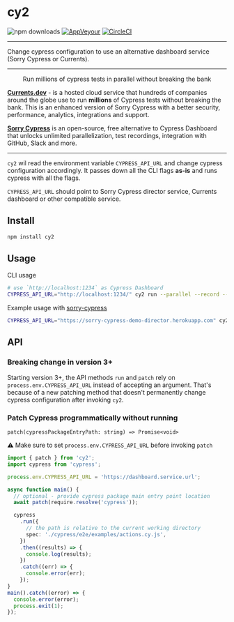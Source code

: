 # cy2

![npm downloads](https://img.shields.io/npm/dw/cy2?style=flat)
[![AppVeyour](https://ci.appveyor.com/api/projects/status/8i4xhejvla6rhc3m/branch/master?svg=true)](https://ci.appveyor.com/project/agoldis/cy2/branch/master) [![CircleCI](https://circleci.com/gh/sorry-cypress/cy2/tree/master.svg?style=shield)](https://circleci.com/gh/sorry-cypress/cy2/tree/master)

---

Change cypress configuration to use an alternative dashboard service (Sorry Cypress or Currents).

---

<p align="center">
Run millions of cypress tests in parallel without breaking the bank
</p>

**[Currents.dev](https://currents.dev/?utm_source=cy2)** - is a hosted cloud service that hundreds of companies around the globe use to run **millions** of Cypress tests without breaking the bank. This is an enhanced version of Sorry Cypress with a better security, performance, analytics, integrations and support.

**[Sorry Cypress](https://sorry-cypress.dev/?utm_source=cy2)** is an open-source, free alternative to Cypress Dashboard that unlocks unlimited parallelization, test recordings, integration with GitHub, Slack and more.

---

`cy2` wil read the environment variable `CYPRESS_API_URL` and change cypress configuration accordingly. It passes down all the CLI flags **as-is** and runs cypress with all the flags.

`CYPRESS_API_URL` should point to Sorry Cypress director service, Currents dashboard or other compatible service.

## Install

```sh
npm install cy2
```

## Usage

CLI usage

```sh
# use `http://localhost:1234` as Cypress Dashboard
CYPRESS_API_URL="http://localhost:1234/" cy2 run --parallel --record --key somekey --ci-build-id hello-cypress
```

Example usage with [sorry-cypress](https://sorry-cypress.dev)

```sh
CYPRESS_API_URL="https://sorry-cypress-demo-director.herokuapp.com" cy2 run  --parallel --record --key somekey --ci-build-id hello-cypress
```

## API

### Breaking change in version 3+

Starting version 3+, the API methods `run` and `patch` rely on `process.env.CYPRESS_API_URL` instead of accepting an argument. That's because of a new patching method that doesn't permanently change cypress configuration after invoking `cy2`.

### Patch Cypress programmatically without running

`patch(cypressPackageEntryPath: string) => Promise<void>`

⚠️ Make sure to set `process.env.CYPRESS_API_URL` before invoking `patch`

```ts
import { patch } from 'cy2';
import cypress from 'cypress';

process.env.CYPRESS_API_URL = 'https://dashboard.service.url';

async function main() {
  // optional - provide cypress package main entry point location
  await patch(require.resolve('cypress'));

  cypress
    .run({
      // the path is relative to the current working directory
      spec: './cypress/e2e/examples/actions.cy.js',
    })
    .then((results) => {
      console.log(results);
    })
    .catch((err) => {
      console.error(err);
    });
}
main().catch((error) => {
  console.error(error);
  process.exit(1);
});
```
